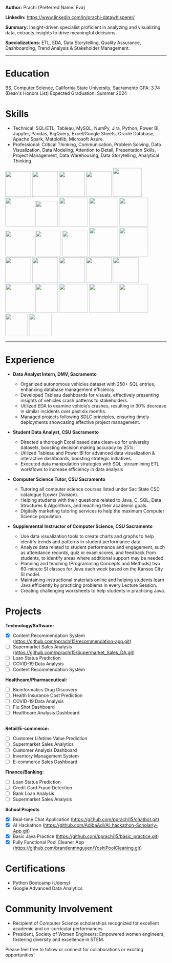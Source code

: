 
**Author:** Prachi (Preferred Name: Eva)

**LinkedIn:** https://www.linkedin.com/in/prachi-datawhisperer/

**Summary:** Insight-driven specialist proficient in analyzing and visualizing data, extracts insights to drive meaningful decisions.

**Specializations:** ETL, EDA, Data Storytelling, Quality Assurance, Dashboarding, Trend Analysis & Stakeholder Management.

-----------------------------------------------------------------------------------------------------------------


# Education
BS, Computer Science, California State University, Sacramento
GPA: 3.74 (Dean's Honors List)
Expected Graduation: Summer 2024

# Skills
- Technical: SQL/ETL, Tableau, MySQL, NumPy, Jira, Python, Power BI, Jupyter, Pandas, BigQuery, Excel/Google Sheets, Oracle Database, Apache Spark, Matplotlib, Microsoft Azure.
- Professional: Critical Thinking, Communication, Problem Solving, Data Visualization, Data Modeling, Attention to Detail, Presentation Skills, Project Management, Data Warehousing, Data Storytelling, Analytical Thinking.

<img src="https://github.com/pprachi15/introduction/assets/116032314/650fefe9-040d-4264-9199-339819740bb0" width="80" height="80" />      <!-- Python -->
<img src="https://github.com/pprachi15/introduction/assets/116032314/0c174aef-f793-4a52-8b80-ceb431cf0cfa" width="80" height="80" />      <!-- SQL -->
<img src="https://github.com/pprachi15/introduction/assets/116032314/07564aff-efc3-4769-b650-9bec3f1b6d7d" width="80" height="80" />      <!-- Java  -->
<img src="https://github.com/pprachi15/introduction/assets/116032314/0966de8a-4ee7-4539-87a3-b80197160a75" width="80" height="80" />      <!-- Jupyter -->
<img src="https://github.com/pprachi15/introduction/assets/116032314/e70dc311-653e-4ac9-959a-90928f93bfe3" width="90" height="90" />        <!-- Apache Hadoop -->
<img src="https://github.com/pprachi15/introduction/assets/116032314/56f96a52-a170-4115-8190-ef2293f2375c" width="90" height="90" />        <!-- Apache Spark -->
<img src="https://github.com/pprachi15/introduction/assets/116032314/33163099-5606-4632-88d2-cfc725711a0f" width="70" height="80" />       <!-- Google Sheets -->
<img src="https://github.com/pprachi15/introduction/assets/116032314/7c4eeded-ca7d-4ece-bf3d-d11b9475aab3" width="90" height="90" />      <!-- MS Excel  -->
<img src="https://github.com/pprachi15/introduction/assets/116032314/62f457ca-c230-4507-b841-057a6d65099c" width="90" height="90" />     <!-- Tableau  -->
<img src="https://github.com/pprachi15/introduction/assets/116032314/b7d00bb7-a68e-49da-83c5-953358283695" width="90" height="90" />       <!-- Power BI -->
<img src="https://github.com/pprachi15/introduction/assets/116032314/b3c19589-2952-46de-80f3-fae7edd2c316" width="90" height="80" />       <!-- MS Powerpoint -->
<img src="https://github.com/pprachi15/introduction/assets/116032314/371d7bd2-cd54-4806-a3c7-d68030ee562f" width="80" height="80" />      <!-- SQL Database -->
<img src="https://github.com/pprachi15/introduction/assets/116032314/0d749af4-5a7f-43e7-8df9-4e605912dec5" width="80" height="80" />      <!-- Oracle -->
<img src="https://github.com/pprachi15/introduction/assets/116032314/d1ebfe9a-1371-4c59-8088-dbef9e8a3d17" width="90" height="90" />        <!-- Pandas -->
<img src="https://github.com/pprachi15/introduction/assets/116032314/d5b9b8d2-f64d-4d44-a3ca-b86639a80ab6" width="90" height="90" />        <!-- NumPy -->
<img src="https://github.com/pprachi15/introduction/assets/116032314/62c0a0b6-dfc5-4971-8707-e04d85d273ff" width="80" height="80" />        <!-- Matplotlib -->
<img src="https://github.com/pprachi15/introduction/assets/116032314/c68a5649-9860-4214-a057-550ffae90bb1" width="80" height="80" />      <!-- MySQL -->
<img src="https://github.com/pprachi15/introduction/assets/116032314/7f1324a8-6ee3-444d-a102-e977e5aff733" width="80" height="80" />        <!-- MS Azure -->
<img src="https://github.com/pprachi15/introduction/assets/116032314/86cc04c7-f16c-4447-8890-898574556d70" width="80" height="80" />        <!-- Google Cloud -->
<img src="https://github.com/pprachi15/introduction/assets/116032314/363223d3-ba8f-4f0a-9b8f-3185342bedb7" width="80" height="80" />        <!-- Jira -->
<img src="https://github.com/pprachi15/introduction/assets/116032314/5898fee2-4481-41b6-9a2b-dc7a6a124b80" width="90" height="90" />        <!-- HTML -->
<img src="https://github.com/pprachi15/introduction/assets/116032314/99d551d4-47eb-47b5-9f4d-d694506bd241" width="70" height="90" />        <!-- JS -->
<img src="https://github.com/pprachi15/introduction/assets/116032314/431cd6af-5806-442b-b46f-4c6d025ff4e3" width="90" height="90" />        <!-- CSS -->
<img src="https://github.com/pprachi15/introduction/assets/116032314/b0e07582-c3e3-43bf-9cd4-3e8b56c24b4f" width="90" height="90" />        <!-- React js -->
<img src="https://github.com/pprachi15/introduction/assets/116032314/38f15304-b31f-4343-87a6-d75fe97d071c" width="90" height="90" />        <!-- Node js -->
<img src="https://github.com/pprachi15/introduction/assets/116032314/7b46ae33-acdf-4e06-8e26-e530da1f9133" width="70" height="70" />        <!-- VS Code -->
<img src="https://github.com/pprachi15/introduction/assets/116032314/5884efd1-99a0-41e3-b4ac-f92bec7ad40f" width="70" height="70" />        <!-- Github -->

-----------------------------------------------------------------------------------------------------------------

# Experience
- **Data Analyst Intern, DMV, Sacramento**
    - Organized autonomous vehicles dataset with 250+ SQL entries, enhancing database management efficiency.
    - Developed Tableau dashboards for visuals, effectively presenting insights of vehicles crash patterns to stakeholders.
    - Utilized EDA to examine vehicle’s crashes, resulting in 30% decrease in similar incidents over past six months.
    - Managed projects following SDLC principles, ensuring timely deployments showcasing effective project management.

- **Student Data Analyst, CSU Sacramento**
    - Directed a thorough Excel based data clean-up for university datasets, boosting decision making accuracy by 25%.
    - Utilized Tableau and Power BI for advanced data visualization & interactive dashboards, boosting strategic initiatives.
    - Executed data manipulation strategies with SQL, streamlining ETL workflows to increase efficiency in data analysis

- **Computer Science Tutor, CSU Sacramento**
  - Tutoring all computer science courses listed under Sac State CSC catalogue (Lower Division).
  - Helping students with their questions related to Java, C, SQL, Data Structures & Algorithms, and reaching their academic goals.
  - Digitally marketing tutoring services to help the maximum Computer Science population.
 

- **Supplemental Instructor of Computer Science, CSU Sacramento**
  - Use data visualization tools to create charts and graphs to help identify trends and patterns in student performance data.
  - Analyze data related to student performance and engagement, such as attendance records, quiz or exam scores, and feedback from students, to identify areas where additional support may be needed.
  - Planning and teaching (Programming Concepts and Methods) two 60-minute SI classes for Java each week based on the Kansas City SI model.
  - Maintaining instructional materials online and helping students learn Java efficiently by practicing problems in every Lecture Session.
  - Creating challenging worksheets to help students in practicing Java.

# Projects

**Technology/Software:**

- [x] Content Recommendation System  (https://github.com/pprachi15/recommendation-app.git)
- [ ] Supermarket Sales Analysis (https://github.com/pprachi15/Supermarket_Sales_DA.git)
- [ ] Loan Status Prediction 
- [ ] COVID-19 Data Analysis
- [ ] Content Recommendation System

**Healthcare/Pharmaceutical:**

- [ ] Bioinformatics Drug Discovery 
- [ ] Health Insurance Cost Prediction 
- [ ] COVID-19 Data Analysis
- [ ] Flu Shot Dashboard
- [ ] Healthcare Analysis Dashboard
                                                                      

**Retail/E-commerce:**

- [ ] Customer Lifetime Value Prediction 
- [ ] Supermarket Sales Analytics 
- [ ] Customer Analysis Dashboard 
- [ ] Inventory Management System 
- [ ] E-commerce Sales Dashboard 

**Finance/Banking:**

- [ ] Loan Status Prediction 
- [ ] Credit Card Fraud Detection 
- [ ] Bank Loan Analysis 
- [ ] Supermarket Sales Analysis 

**School Projects**
- [x] Real-time Chat Application (https://github.com/pprachi15/chatbot.git)
- [x] AI Hackathon (https://github.com/AdibaAdi/AI_hackathon-Scholarly-App.git)
- [x] Basic Java Practice (https://github.com/pprachi15/basic_practice.git)
- [x] Fully Functional Pool Cleaner App (https://github.com/brandenmnguyen/YoshiPoolCleaning.git)

# Certifications
- Python Bootcamp (Udemy)
- Google Advanced Data Analytics

# Community Involvement
- Recipient of Computer Science scholarships recognized for excellent academic and co-curricular performances
- President, Society of Women Engineers: Empowered women engineers, fostering diversity and excellence in STEM.

Please feel free to follow or connect for collaborations or exciting opportunities!
<!---
pprachi15/pprachi15 is a ✨ special ✨ repository because its `README.md` (this file) appears on your GitHub profile.
You can click the Preview link to take a look at your changes.
--->
